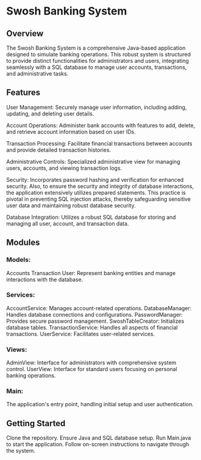 # Swosh Banking System
## Overview
The Swosh Banking System is a comprehensive Java-based application designed to simulate banking operations. This robust system is structured to provide distinct functionalities for administrators and users, integrating seamlessly with a SQL database to manage user accounts, transactions, and administrative tasks.

## Features
User Management: Securely manage user information, including adding, updating, and deleting user details.

Account Operations: Administer bank accounts with features to add, delete, and retrieve account information based on user IDs.

Transaction Processing: Facilitate financial transactions between accounts and provide detailed transaction histories.

Administrative Controls: Specialized administrative view for managing users, accounts, and viewing transaction logs.

Security: Incorporates password hashing and verification for enhanced security. Also, to ensure the security and integrity of database interactions, the application extensively utilizes prepared statements. This practice is pivotal in preventing SQL injection attacks, thereby safeguarding sensitive user data and maintaining robust database security.

Database Integration: Utilizes a robust SQL database for storing and managing all user, account, and transaction data.


## Modules
### Models:

Accounts 
Transaction
User: Represent banking entities and manage interactions with the database.
### Services:

AccountService: Manages account-related operations.
DatabaseManager: Handles database connections and configurations.
PasswordManager: Provides secure password management.
SwoshTableCreator: Initializes database tables.
TransactionService: Handles all aspects of financial transactions.
UserService: Facilitates user-related services.
### Views:

AdminView: Interface for administrators with comprehensive system control.
UserView: Interface for standard users focusing on personal banking operations.
### Main:

The application's entry point, handling initial setup and user authentication.
## Getting Started
Clone the repository.
Ensure Java and SQL database setup.
Run Main.java to start the application.
Follow on-screen instructions to navigate through the system.
